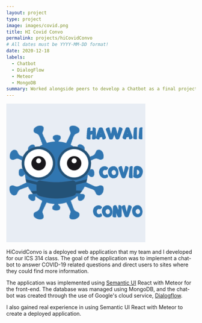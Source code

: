 ```yaml
---
layout: project
type: project
image: images/covid.png
title: HI Covid Convo
permalink: projects/hiCovidConvo
# All dates must be YYYY-MM-DD format!
date: 2020-12-18
labels:
  - Chatbot
  - DialogFlow
  - Meteor
  - MongoDB
summary: Worked alongside peers to develop a Chatbot as a final project for our ICS 314 class. The web application was created to provide COVID-19 resources for HI residents.
---
```


<div class="ui medium center rounded images">
  <img class="ui image" src="../images/covid.png">
</div>


HiCovidConvo is a deployed web application that my team and I developed for our ICS 314 class. The goal of the application was to implement a chat-bot to answer COVID-19 related questions and direct users to sites where they could find more information. 

The application was implemented using [Semantic UI](https://semantic-ui.com/) React with Meteor for the front-end. The database was managed using MongoDB, and the chat-bot was created through the use of Google's cloud service, [Dialogflow](https://cloud.google.com/dialogflow/docs). 



 I also gained real experience in using Semantic UI React with Meteor to create a deployed application.
